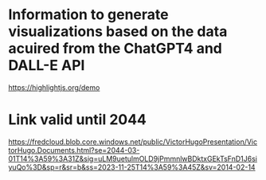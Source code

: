 ﻿
# Information to generate visualizations based on the data acuired from the ChatGPT4 and DALL-E API

https://highlightjs.org/demo


# Link valid until 2044
https://fredcloud.blob.core.windows.net/public/VictorHugoPresentation/VictorHugo.Documents.html?se=2044-03-01T14%3A59%3A31Z&sig=uLM9uetulmOLD9jPmmnlwBDktxGEkTsFnD1J6siyuQo%3D&sp=r&sr=b&ss=2023-11-25T14%3A59%3A45Z&sv=2014-02-14
